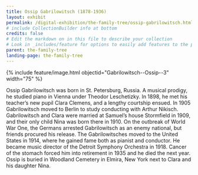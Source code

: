 ```yaml
---
title: Ossip Gabrilowitsch (1878-1936)
layout: exhibit
permalink: /digital-exhibition/the-family-tree/ossip-gabrilowitsch.html
# include CollectionBuilder info at bottom
credits: false
# Edit the markdown on in this file to describe your collection
# Look in _includes/feature for options to easily add features to the page
parent: the-family-tree
landing-page: the-family-tree
---
```


{% include feature/image.html objectid="Gabrilowitsch--Ossip--3" width="75" %}

Ossip Gabrilowitsch was born in St. Petersburg, Russia. A musical prodigy, he studied piano in Vienna under Theodor Leschetizky. In 1898, he met his teacher’s new pupil Clara Clemens, and a lengthy courtship ensued. In 1905 Gabrilowitsch moved to Berlin to study conducting with Arthur Nikisch. Gabrilowitsch and Clara were married at Samuel’s house Stormfield in 1909, and their only child Nina was born there in 1910. On the outbreak of World War One, the Germans arrested Gabrilowitsch as an enemy national, but friends procured his release. The Gabrilowitsches moved to the United States in 1914, where he gained fame both as pianist and conductor. He became music director of the Detroit Symphony Orchestra in 1918. Cancer of the stomach forced him into retirement in 1935 and he died the next year. Ossip is buried in Woodland Cemetery in Elmira, New York next to Clara and his daughter Nina. 
